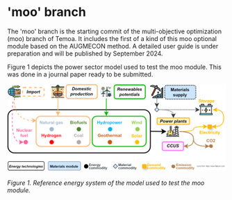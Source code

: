 # 'moo' branch

The 'moo' branch is the starting commit of the multi-objective optimization (moo) branch of Temoa. It includes the first of a kind of this moo optional module based on the AUGMECON method. A detailed user guide is under preparation and will be published by September 2024.

Figure 1 depicts the power sector model used to test the moo module. This was done in a journal paper ready to be submitted.

![](docs/PowerSector.svg)

*Figure 1. Reference energy system of the model used to test the moo module.*
